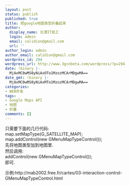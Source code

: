 ```yaml
---
layout: post
status: publish
published: true
title: 把google地图类型折叠起来
author:
  display_name: 北漂IT民工
  login: admin
  email: calidion@gmail.com
  url: ''
author_login: admin
author_email: calidion@gmail.com
wordpress_id: 294
wordpress_url: http://www.3gcnbeta.com/wordpress/?p=294
date: !binary |-
  MjAxMC0wMS0yNiAxOTo1MzozMCArMDgwMA==
date_gmt: !binary |-
  MjAxMC0wMS0yNiAxMTo1MzozMCArMDgwMA==
categories:
- WEB开发
tags:
- Google Maps API
- 地图
- 折叠
comments: []
---
```

<p>只需要下面的几行代码:<br />
map.setMapType(G_SATELLITE_MAP);<br />
map.addControl(new GMenuMapTypeControl());<br />
先将地图类型加到地图里.<br />
然后调用:<br />
addControl(new GMenuMapTypeControl());<br />
即可.</p>
<p>示例:http:&#47;&#47;mab2002.free.fr&#47;cartes&#47;03-interaction-control-GMenuMapTypeControl.html</p>
